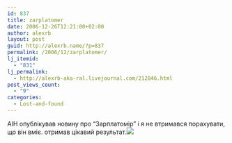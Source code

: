 ```yaml
---
id: 837
title: zarplatomer
date: 2006-12-26T12:21:00+02:00
author: alexrb
layout: post
guid: http://alexrb.name/?p=837
permalink: /2006/12/zarplatomer/
lj_itemid:
  - "831"
lj_permalink:
  - http://alexrb-aka-ral.livejournal.com/212846.html
post_views_count:
  - "9"
categories:
  - Lost-and-found
---
```

АІН опублікував новину про &#8220;Зарплатомір&#8221; і я не втримався порахувати, що він вміє. отримав цікавий результат.![](http://ral.com.ua/zarplatomer_bug.jpg)